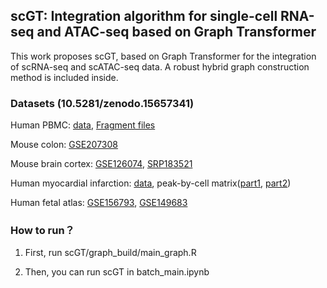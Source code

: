 ## scGT: Integration algorithm for single-cell RNA-seq and ATAC-seq based on Graph Transformer

This work proposes scGT, based on Graph Transformer for the integration of scRNA-seq and scATAC-seq data. A robust hybrid graph construction method is included inside.

### Datasets (10.5281/zenodo.15657341)

Human PBMC: [data](https://github.com/SydneyBioX/scJoint/blob/main/data.zip), [Fragment files](https://www.ncbi.nlm.nih.gov/geo/query/acc.cgi?acc=GSE156478)

Mouse colon: [GSE207308](https://www.ncbi.nlm.nih.gov/geo/query/acc.cgi?acc=GSE207308)

Mouse brain cortex: [GSE126074](https://www.ncbi.nlm.nih.gov/geo/query/acc.cgi?acc=GSE126074), [SRP183521](https://www.ncbi.nlm.nih.gov/sra?term=SRP183521)

Human myocardial infarction: [data](https://cellxgene.cziscience.com/collections/8191c283-0816-424b-9b61-c3e1d6258a77), peak-by-cell matrix([part1](https://zenodo.org/records/6578553), [part2](https://zenodo.org/record/6578617))

Human fetal atlas: [GSE156793](https://www.ncbi.nlm.nih.gov/geo/query/acc.cgi?acc=GSE156793), [GSE149683](https://www.ncbi.nlm.nih.gov/geo/query/acc.cgi?acc=GSE149683)


### How to run？

1. First, run scGT/graph_build/main_graph.R

2. Then, you can run scGT in batch_main.ipynb
